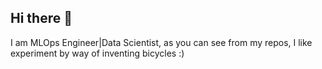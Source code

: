## Hi there 👋
I am MLOps Engineer|Data Scientist, as you can see from my repos, I like experiment by way of inventing bicycles :)
